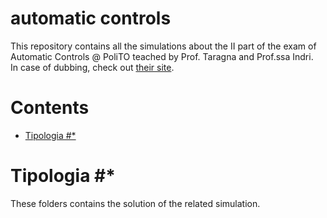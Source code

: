 # automatic controls
This repository contains all the simulations about the II part of the exam of Automatic Controls @ PoliTO teached by Prof. Taragna and Prof.ssa Indri.  
In case of dubbing, check out [their site](http://www.ladispe.polito.it/corsi/contrautoinf270/).

# Contents
* [Tipologia #*](#tipologia)

# Tipologia #*
These folders contains the solution of the related simulation.
